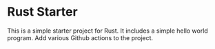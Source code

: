 # Rust Starter

This is a simple starter project for Rust. It includes a simple hello world program. Add various Github actions to the project.
